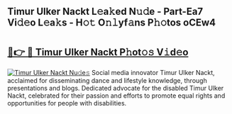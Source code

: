 ## Timur Ulker Nackt L𝚎a𝚔ed N𝚞𝚍e - Part-Ea7 Vi𝚍𝚎o L𝚎a𝚔s - H𝚘𝚝 O𝚗𝚕yf𝚊ns P𝚑𝚘tos oCEw4

# <h2><a href="http://kfdfpom.oniu.top/?m=Timur+Ulker+Nackt">🔗👉 🔴 Timur Ulker Nackt P𝚑ot𝚘𝚜 V𝚒d𝚎o</a></h2>

[![Timur Ulker Nackt Nu𝚍e𝚜](https://i.imgur.com/0qMVB7G.gif)](http://kfdfpom.oniu.top/?m=Timur+Ulker+Nackt)
Social media innovator Timur Ulker Nackt, acclaimed for disseminating dance and lifestyle knowledge, through presentations and blogs. Dedicated advocate for the disabled Timur Ulker Nackt, celebrated for their passion and efforts to promote equal rights and opportunities for people with disabilities.  
